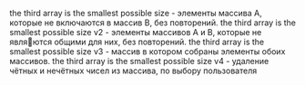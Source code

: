 the third array is the smallest possible size - элементы массива A, которые не включаются 
в массив B, без повторений.
the third array is the smallest possible size v2 - элементы массивов A и B, которые не являются общими для них, без повторений.
the third array is the smallest possible size v3 - массив в котором собраны элементы обоих массивов.
the third array is the smallest possible size v4 - удаление чётных и нечётных чисел из массива, по выбору пользователя
